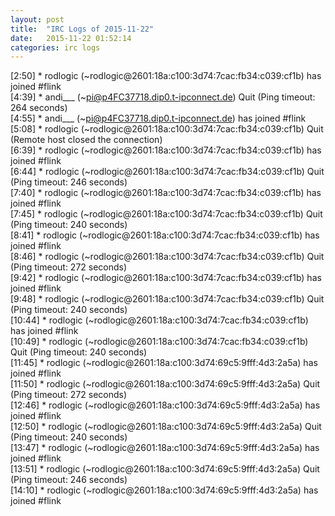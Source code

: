 ```yaml
---
layout: post
title:  "IRC Logs of 2015-11-22"
date:   2015-11-22 01:52:14
categories: irc logs
---
```

<span class="irc-date">[2:50]</span> <span class="irc-green">* rodlogic (~rodlogic@2601:18a:c100:3d74:7cac:fb34:c039:cf1b) has joined #flink</span><br />
<span class="irc-date">[4:39]</span> <span class="irc-navy">* andi___ (~pi@p4FC37718.dip0.t-ipconnect.de) Quit (Ping timeout: 264 seconds)</span><br />
<span class="irc-date">[4:55]</span> <span class="irc-green">* andi___ (~pi@p4FC37718.dip0.t-ipconnect.de) has joined #flink</span><br />
<span class="irc-date">[5:08]</span> <span class="irc-navy">* rodlogic (~rodlogic@2601:18a:c100:3d74:7cac:fb34:c039:cf1b) Quit (Remote host closed the connection)</span><br />
<span class="irc-date">[6:39]</span> <span class="irc-green">* rodlogic (~rodlogic@2601:18a:c100:3d74:7cac:fb34:c039:cf1b) has joined #flink</span><br />
<span class="irc-date">[6:44]</span> <span class="irc-navy">* rodlogic (~rodlogic@2601:18a:c100:3d74:7cac:fb34:c039:cf1b) Quit (Ping timeout: 246 seconds)</span><br />
<span class="irc-date">[7:40]</span> <span class="irc-green">* rodlogic (~rodlogic@2601:18a:c100:3d74:7cac:fb34:c039:cf1b) has joined #flink</span><br />
<span class="irc-date">[7:45]</span> <span class="irc-navy">* rodlogic (~rodlogic@2601:18a:c100:3d74:7cac:fb34:c039:cf1b) Quit (Ping timeout: 240 seconds)</span><br />
<span class="irc-date">[8:41]</span> <span class="irc-green">* rodlogic (~rodlogic@2601:18a:c100:3d74:7cac:fb34:c039:cf1b) has joined #flink</span><br />
<span class="irc-date">[8:46]</span> <span class="irc-navy">* rodlogic (~rodlogic@2601:18a:c100:3d74:7cac:fb34:c039:cf1b) Quit (Ping timeout: 272 seconds)</span><br />
<span class="irc-date">[9:42]</span> <span class="irc-green">* rodlogic (~rodlogic@2601:18a:c100:3d74:7cac:fb34:c039:cf1b) has joined #flink</span><br />
<span class="irc-date">[9:48]</span> <span class="irc-navy">* rodlogic (~rodlogic@2601:18a:c100:3d74:7cac:fb34:c039:cf1b) Quit (Ping timeout: 240 seconds)</span><br />
<span class="irc-date">[10:44]</span> <span class="irc-green">* rodlogic (~rodlogic@2601:18a:c100:3d74:7cac:fb34:c039:cf1b) has joined #flink</span><br />
<span class="irc-date">[10:49]</span> <span class="irc-navy">* rodlogic (~rodlogic@2601:18a:c100:3d74:7cac:fb34:c039:cf1b) Quit (Ping timeout: 240 seconds)</span><br />
<span class="irc-date">[11:45]</span> <span class="irc-green">* rodlogic (~rodlogic@2601:18a:c100:3d74:69c5:9fff:4d3:2a5a) has joined #flink</span><br />
<span class="irc-date">[11:50]</span> <span class="irc-navy">* rodlogic (~rodlogic@2601:18a:c100:3d74:69c5:9fff:4d3:2a5a) Quit (Ping timeout: 272 seconds)</span><br />
<span class="irc-date">[12:46]</span> <span class="irc-green">* rodlogic (~rodlogic@2601:18a:c100:3d74:69c5:9fff:4d3:2a5a) has joined #flink</span><br />
<span class="irc-date">[12:50]</span> <span class="irc-navy">* rodlogic (~rodlogic@2601:18a:c100:3d74:69c5:9fff:4d3:2a5a) Quit (Ping timeout: 240 seconds)</span><br />
<span class="irc-date">[13:47]</span> <span class="irc-green">* rodlogic (~rodlogic@2601:18a:c100:3d74:69c5:9fff:4d3:2a5a) has joined #flink</span><br />
<span class="irc-date">[13:51]</span> <span class="irc-navy">* rodlogic (~rodlogic@2601:18a:c100:3d74:69c5:9fff:4d3:2a5a) Quit (Ping timeout: 246 seconds)</span><br />
<span class="irc-date">[14:10]</span> <span class="irc-green">* rodlogic (~rodlogic@2601:18a:c100:3d74:69c5:9fff:4d3:2a5a) has joined #flink</span><br />
